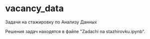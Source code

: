 # vacancy_data
Задачи на стажировку по Анализу Данных

Решения задач находятся в файле "Zadachi na stazhirovku.ipynb".

